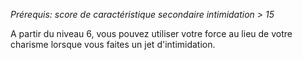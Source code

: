 *Prérequis: score de caractéristique secondaire intimidation > 15*

A partir du niveau 6, vous pouvez utiliser votre force au lieu de votre charisme lorsque vous faites un jet d'intimidation.
